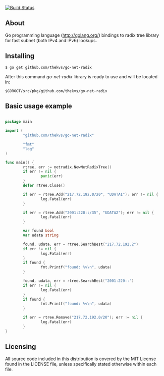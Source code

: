 [![Build Status](https://travis-ci.org/thekvs/go-net-radix.svg?branch=master)](https://travis-ci.org/thekvs/go-net-radix)
## About

Go programming language (http://golang.org/) bindings to radix tree library for fast subnet (both IPv4 and IPv6) lookups.

## Installing
```
$ go get github.com/thekvs/go-net-radix
```

After this command *go-net-radix* library is ready to use and will be located in:
```
$GOROOT/src/pkg/github.com/thekvs/go-net-radix
```

## Basic usage example
```go

package main

import (
        "github.com/thekvs/go-net-radix"

        "fmt"
        "log"
)

func main() {
        rtree, err := netradix.NewNetRadixTree()
        if err != nil {
                panic(err)
        }
        defer rtree.Close()

        if err = rtree.Add("217.72.192.0/20", "UDATA1"); err != nil {
                log.Fatal(err)
        }

        if err = rtree.Add("2001:220::/35", "UDATA2"); err != nil {
                log.Fatal(err)
        }

        var found bool
        var udata string

        found, udata, err = rtree.SearchBest("217.72.192.2")
        if err != nil {
                log.Fatal(err)
        }
        if found {
                fmt.Printf("found: %v\n", udata)
        }

        found, udata, err = rtree.SearchBest("2001:220::")
        if err != nil {
                log.Fatal(err)
        }
        if found {
                fmt.Printf("found: %v\n", udata)
        }

        if err = rtree.Remove("217.72.192.0/20"); err != nil {
                log.Fatal(err)
        }
}

```

## Licensing

All source code included in this distribution is covered by the MIT License found in the LICENSE file,
unless specifically stated otherwise within each file.
